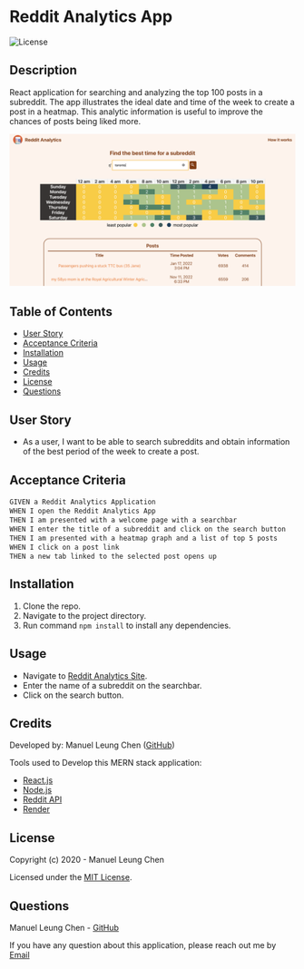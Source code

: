 # Reddit Analytics App

![License](https://img.shields.io/badge/License%3A-mit-darkgreen.svg)

## Description  
React application for searching and analyzing the top 100 posts in a subreddit. The app illustrates the ideal date and time of the week to create a post in a heatmap. This analytic information is useful to improve the chances of posts being liked more.


![Screenshot](./src/assets/images/reddit-analytics.png)
    
## Table of Contents   
* [User Story](#User-Story)
* [Acceptance Criteria](#Acceptance-Criteria)
* [Installation](#Installation)
* [Usage](#Usage)
* [Credits](#Credits)
* [License](#License)
* [Questions](#Questions)

## User Story

* As a user, I want to be able to search subreddits and obtain information of the best period of the week to create a post. 

## Acceptance Criteria

```
GIVEN a Reddit Analytics Application
WHEN I open the Reddit Analytics App
THEN I am presented with a welcome page with a searchbar
WHEN I enter the title of a subreddit and click on the search button
THEN I am presented with a heatmap graph and a list of top 5 posts
WHEN I click on a post link
THEN a new tab linked to the selected post opens up
```

## Installation
1. Clone the repo.
2. Navigate to the project directory.
3. Run command ```npm install``` to install any dependencies.

## Usage    
* Navigate to [Reddit Analytics Site](https://reddit-analytics.onrender.com).
* Enter the name of a subreddit on the searchbar.
* Click on the search button.

## Credits
Developed by: 
Manuel Leung Chen ([GitHub](https://github.com/manuelleungchen))

Tools used to Develop this MERN stack application: 

* [React.js](https://reactjs.org/)
* [Node.js](https://nodejs.org/en/)
* [Reddit API](https://www.reddit.com/dev/api/)
* [Render](https://render.com/)

## License
Copyright (c) 2020 - Manuel Leung Chen

Licensed under the [MIT License](https://choosealicense.com/licenses/mit/).
 

## Questions
Manuel Leung Chen - [GitHub](https://github.com/manuelleungchen )

If you have any question about this application, please reach out me by [Email](manuel.leungchen@gmail.com)

